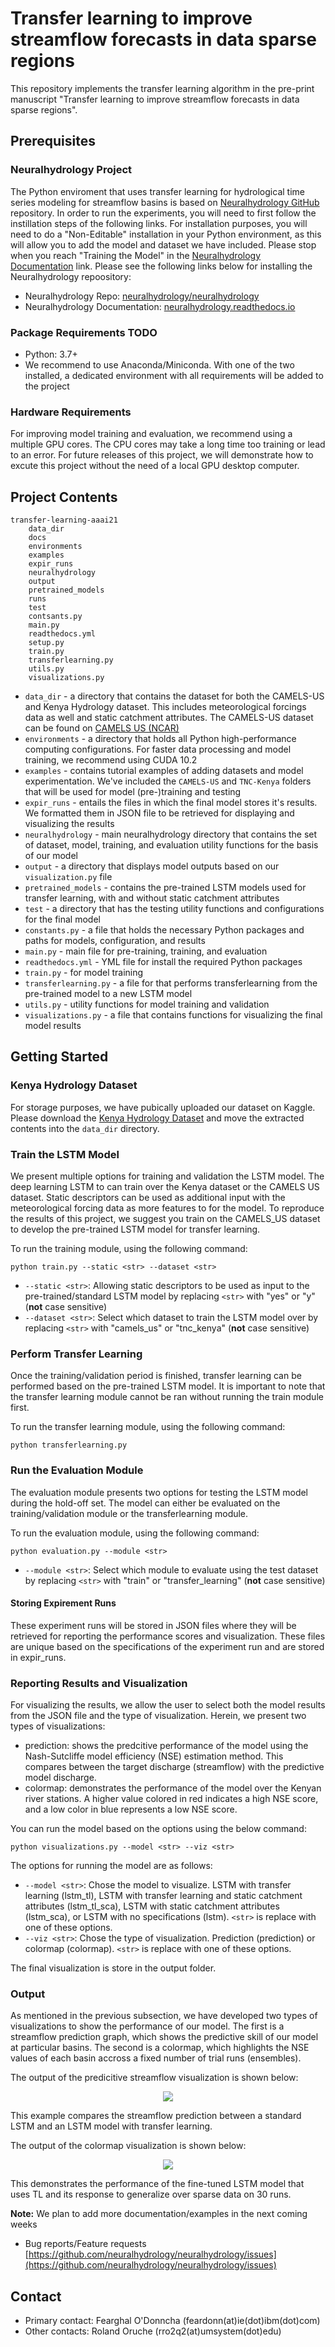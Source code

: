 # Transfer learning to improve streamflow forecasts in data sparse regions
This repository implements the transfer learning algorithm in the pre-print manuscript "Transfer learning to improve streamflow forecasts in data sparse regions".

## Prerequisites
### Neuralhydrology Project
The Python enviroment that uses transfer learning for hydrological time series modeling for streamflow basins is based on [Neuralhydrology GitHub](https://github.com/neuralhydrology/neuralhydrology) repository. In order to run the experiments, you will need to first follow the instillation steps of the following links. For installation purposes, you will need to do a "Non-Editable" installation in your Python environment, as this will allow you to add the model and dataset we have included. Please stop when you reach "Training the Model" in the [Neuralhydrology Documentation](https://neuralhydrology.readthedocs.io) link. Please see the following links below for installing the Neuralhydrology repoository:

- Neuralhydrology Repo: [neuralhydrology/neuralhydrology](https://github.com/neuralhydrology/neuralhydrology) 
- Neuralhydrology Documentation: [neuralhydrology.readthedocs.io](https://neuralhydrology.readthedocs.io)

### Package Requirements TODO
- Python: 3.7+
- We recommend to use Anaconda/Miniconda. With one of the two installed, a dedicated environment with all requirements will be added to the project

### Hardware Requirements
For improving model training and evaluation, we recommend using a multiple GPU cores. The CPU cores may take a long time too training or lead to an error. For future releases of this project, we will demonstrate how to excute this project without the need of a local GPU desktop computer.

## Project Contents
```
transfer-learning-aaai21
    data_dir
    docs
    environments
    examples
    expir_runs
    neuralhydrology
    output
    pretrained_models
    runs
    test
    contsants.py
    main.py
    readthedocs.yml
    setup.py
    train.py
    transferlearning.py
    utils.py
    visualizations.py
```
- `data_dir` - a directory that contains the dataset for both the CAMELS-US and Kenya Hydrology dataset. This includes meteorological forcings data as well and static catchment attributes. The CAMELS-US dataset can be found on [CAMELS US (NCAR)](https://ral.ucar.edu/solutions/products/camels)
- `environments` - a directory that holds all Python high-performance computing configurations. For faster data processing and model training, we recommend using CUDA 10.2
- `examples` - contains tutorial examples of adding datasets and model experimentation. We've included the `CAMELS-US` and `TNC-Kenya` folders that will be used for model (pre-)training and testing
- `expir_runs` - entails the files in which the final model stores it's results. We formatted them in JSON file to be retrieved for displaying and visualizing the results
- `neuralhydrology` - main neuralhydrology directory that contains the set of dataset, model, training, and evaluation utility functions for the basis of our model
- `output` - a directory that displays model outputs based on our `visualization.py` file
- `pretrained_models` - contains the pre-trained LSTM models used for transfer learning, with and without static catchment attributes
- `test` - a directory that has the testing utility functions and configurations for the final model
- `constants.py` - a file that holds the necessary Python packages and paths for models, configuration, and results
- `main.py` - main file for pre-training, training, and evaluation
- `readthedocs.yml` - YML file for install the required Python packages
- `train.py` - for model training
- `transferlearning.py` - a file for that performs transferlearning from the pre-trained model to a new LSTM model
- `utils.py` - utility functions for model training and validation
- `visualizations.py` - a file that contains functions for visualizing the final model results

## Getting Started
### Kenya Hydrology Dataset
For storage purposes, we have pubically uploaded our dataset on Kaggle. Please download the [Kenya Hydrology Dataset](https://www.kaggle.com/rolandoruche/transferlearningaaai21) and move the extracted contents into the `data_dir` directory.

### Train the LSTM Model
We present multiple options for training and validation the LSTM model. The deep learning LSTM to can train over the Kenya dataset or the CAMELS US dataset. Static descriptors can be used as additional input with the meteorological forcing data as more features to for the model.  To reproduce the results of this project, we suggest you train on the CAMELS_US dataset to develop the pre-trained LSTM model for transfer learning.

To run the training module, using the following command:

`python train.py --static <str> --dataset <str>`

- `--static <str>`: Allowing static descriptors to be used as input to the pre-trained/standard LSTM model by replacing `<str>` with "yes" or "y" (**not** case sensitive)
- `--dataset <str>`: Select which dataset to train the LSTM model over by replacing `<str>` with "camels_us" or "tnc_kenya" (**not** case sensitive)

### Perform Transfer Learning
Once the training/validation period is finished, transfer learning can be performed based on the pre-trained LSTM model. It is important to note that the transfer learning module cannot be ran without running the train module first.

To run the transfer learning module, using the following command:

`python transferlearning.py`


### Run the Evaluation Module
The evaluation module presents two options for testing the LSTM model during the hold-off set. The model can either be evaluated on the training/validation module or the transferlearning module.


To run the evaluation module, using the following command:

`python evaluation.py --module <str>`

- `--module <str>`: Select which module to evaluate using the test dataset by replacing `<str>` with "train" or "transfer_learning" (**not** case sensitive)
    
#### Storing Expirement Runs
These experiment runs will be stored in JSON files where they will be retrieved for reporting the performance scores and visualization. These files are unique based on the specifications of the experiment run and are stored in expir_runs.

### Reporting Results and Visualization
For visualizing the results, we allow the user to select both the model results from the JSON file and the type of visualization. Herein, we present two types of visualizations:
- prediction: shows the predcitive performance of the model using the Nash-Sutcliffe model efficiency (NSE) estimation method. This compares between the target discharge (streamflow) with the predictive model discharge.
- colormap: demonstrates the performance of the model over the Kenyan river stations. A higher value colored in red indicates a high NSE score, and a low color in blue represents a low NSE score. 

You can run the model based on the options using the below command:

`python visualizations.py --model <str> --viz <str>`

The options for running the model are as follows:
- `--model <str>`: Chose the model to visualize. LSTM with transfer learning (lstm_tl), LSTM with transfer learning and static catchment attributes (lstm_tl_sca), LSTM with static catchment attributes (lstm_sca), or LSTM with no specifications (lstm). `<str>` is replace with one of these options.
- `--viz <str>`: Chose the type of visualization. Prediction (prediction) or colormap (colormap). `<str>` is replace with one of these options.

The final visualization is store in the output folder.

### Output
As mentioned in the previous subsection, we have developed two types of visualizations to show the performance of our model. The first is a streamflow prediction graph, which shows the predictive skill of our model at particular basins. The second is a colormap, which highlights the NSE values of each basin accross a fixed number of trial runs (ensembles).

The output of the predicitive streamflow visualization is shown below:

<p align="center">
  <img src="output/compare_predictions.png" />
</p>

This example compares the streamflow prediction between a standard LSTM and an LSTM model with transfer learning.

The output of the colormap visualization is shown below:

<p align="center">
  <img src="output/lstm_tl_colormap.png" />
</p>


This demonstrates the performance of the fine-tuned LSTM model that uses TL and its response to generalize over sparse data on 30 runs.

**Note:** We plan to add more documentation/examples in the next coming weeks
- Bug reports/Feature requests [https://github.com/neuralhydrology/neuralhydrology/issues](https://github.com/neuralhydrology/neuralhydrology/issues)

## Contact
- Primary contact: Fearghal O'Donncha (feardonn(at)ie(dot)ibm(dot)com)
- Other contacts: Roland Oruche (rro2q2(at)umsystem(dot)edu)

